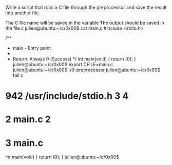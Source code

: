Write a script that runs a C file through the preprocessor and save the result into another file.

The C file name will be saved in the variable 
The output should be saved in the file c
julien@ubuntu:~/c/0x00$ cat main.c 
#include <stdio.h>

/**
 * main - Entry point
 *
 * Return: Always 0 (Success)
 */
int main(void)
{
    return (0);
}
julien@ubuntu:~/c/0x00$ export CFILE=main.c
julien@ubuntu:~/c/0x00$ ./0-preprocessor 
julien@ubuntu:~/c/0x00$ tail c
# 942 /usr/include/stdio.h 3 4

# 2 main.c 2


# 3 main.c
int main(void)
{
 return (0);
}
julien@ubuntu:~/c/0x00$ 
